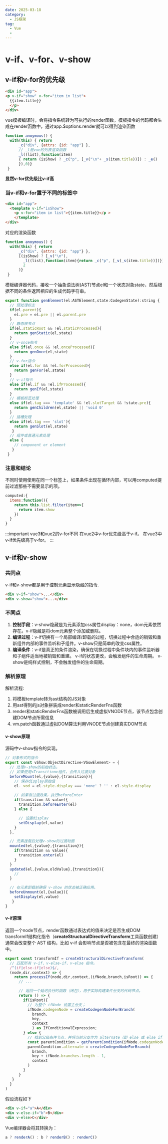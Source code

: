 ```yaml
---
date: 2025-03-18
category:
  - JS框架
tag:
  - Vue
  - 
---
```


# v-if、v-for、v-show

## v-if和v-for的优先级
```html
<div id="app">
<p v-if="show" v-for="item in list">
  {{item.title}}
  </p>
</div>
```
vue模板编译时，会将指令系统转为可执行的render函数，模板指令的代码都会生成在render函数中，通过app.$options.render就可以得到渲染函数
```js
function anoymous() {
  with(this) { return 
      _c("div", {attrs: {id: "app"} },
      // _l是vue的列表渲染函数
      _l((list),function(item)
      { return (isShow) ? _c("p", [_v("\n"+ _s(item.title))]) : _e()
      }),0)}
 }
```
**显然v-for优先级比v-if高**

### 当v-if和v-for置于不同的标签中
```html
<div id="app">
  <template v-if="isShow">
    <p v-for="item in list">{{item.title}}</p >
    </template>
</div>
```
对应的渲染函数
```js
function anoymous() {
  with(this) { return 
      _c("div", {attrs: {id: "app"} },
      [(isShow) ? [_v("\n"),
        _l((list),function(item){return _c("p", [_v(_s(item.title))])})]: _e()],
        2
      )}
 }
```
模板编译器代码，接收一个抽象语法树(AST)节点el和一个状态对象state，然后根据不同的条件返回相应的生成代码字符串。
```js
export function genElement(el:ASTElement,state:CodegenState):string {
  // 预处理标志
  if(el.parent){
    el.pre = el.pre || el.parent.pre
  }
  // 静态根节点
  if(el.staticRoot && !el.staticProcessed){
    return genStatic(el,state)
  }
  // v-once指令
  else if(el.once && !el.onceProcessed){
    return genOnce(el,state)
  }
  // v-for指令
  else if(el.for && !el.forProcessed){ 
    return genFor(el,state)
  }
  // v-if指令
  else if(el.if && !el.ifProcessed){ 
    return genIf(el,state)
  }
  // 模板标签处理
  else if(el.tag === 'template' && !el.slotTarget && !state.pre){ 
    return genChildren(el,state) || 'void 0'
  }
  // 插槽处理
  else if(el.tag === 'slot'){
    return genSlot(el,state)
   }
  // 组件或普通元素处理 
  else {
    // component or element
   }
 }
```

### 注意和结论
不同时使用使用在同一个标签上，如果条件出现在循环内部，可以用computed提前过滤那些不需要显示的项。
```js
computed:{
  items:function(){
    return this.list.filter(item=>{
      return item.show
    })
  }
}
```
:::important vue3和vue2的v-for不同
在vue2中v-for优先级高于v-if。
在vue3中v-if优先级高于v-for。
:::

## v-if和v-show

### 共同点
v-if和v-show都是用于控制元素显示隐藏的指令.
```html
<div v-if="show">...</div>
<div v-show="show">...</div>
```

### 不同点
1. **控制手段**：v-show隐藏是为元素添加css属性display：none，dom元素依然存在。v-if隐藏是将dom元素整个添加或删除。
2. **编译过程**：v-if切换有一个局部编译/卸载的过程，切换过程中合适的销毁和重新组件内部的事件监听和子组件。v-show只是简单的改变css属性。
3. **编译条件**：v-if是真正的条件渲染，确保在切换过程中条件块内的事件监听器和子组件适当地被销毁和重建。
v-if的状态更改，会触发组件的生命周期。
v-show是纯样式控制，不会触发组件的生命周期。

### 解析原理
解析流程:
1. 将模板template转为ast结构的JS对象
2. 用ast得到的js对象拼装成render和staticRenderFns函数
3. render和staticRenderFns函数被调用后生成虚拟VNODE节点，该节点包含创建DOM节点所需信息
4. vm.patch函数通过虚拟DOM算法利用VNODE节点创建真实DOM节点

#### v-show原理
源码中v-show指令的实现。
```js
// 对象形式的指令
export const vShow:ObjectDirective<VSowElement> = { 
  // 处理v-show的初始状态。
  // 如果使用<Transition>组件，会传入过渡对象
  beforeMount(el,{value},{transition}){ 
    // 保存display原始值
    el._vod = el.style.display === 'none' ? '' : el.style.display
    
    // 如果有过渡效果，执行beforeEnter
    if(transition && value){
      transition.beforeEnter(el)
    } else {

      // 设置display
      setDisplay(el,value)
    }
  },

  // 元素挂载后处理v-show的过渡动画
  mounted(el,{value},{transition}){ 
    if(transition && value){ 
      transition.enter(el)
    }
  }
  updated(el,{value,oldValue},{transition}){ 
    // 
  }

  // 在元素卸载前确保 v-show 的状态被正确应用。
  beforeUnmount(el,{value}){
    setDisplay(el,value)
   }
}
```

#### v-if原理
返回一个node节点，render函数通过表达式的值来决定是否生成DOM
transformIf结构化指令（**createStructuralDirectiveTransform**工具函数创建）通常会改变整个 AST 结构，比如 v-if 会影响节点是否被包含在最终的渲染函数中。
```js
export const transformIf = createStructuralDirectiveTransform(
  // 匹配所有 v-if、v-else-if、v-else 指令。
  /^(if|else-if|else)$/,
  (node,dir,context) => {
    return processIf(node,dir,context,(ifNode,branch,isRoot)) => {
      // ...

      // 返回一个延迟执行的函数（闭包），用于实际构建条件分支的代码节点。
      return () => {
        if(isRoot){ 
          // 为整个 ifNode 设置主分支；
          ifNode.codegenNode = createCodegenNodeForBranch(
            branch,
            key,
            context
            ) as IfConditionalExpression;
        } else { 
          // 找到父级条件节点，并将当前分支作为 alternate（即 else 或 else if）添加进去；
          const parentCondition = getParentCondition(ifNode.codegenNode!)
          parentCondition.alternate = createCodegenNodeForBranch(
            branch,
            key + ifNode.branches.length - 1,
            context
          )
        }
      }
   }
  }
)

```
假设流程如下
```html
<div v-if="a">A</div>
<div v-else-if="b">B</div>
<div v-else>C</div>
```
Vue编译器会将其转换为：
```js
a ? renderA() : b ? renderB() : renderC()
```
